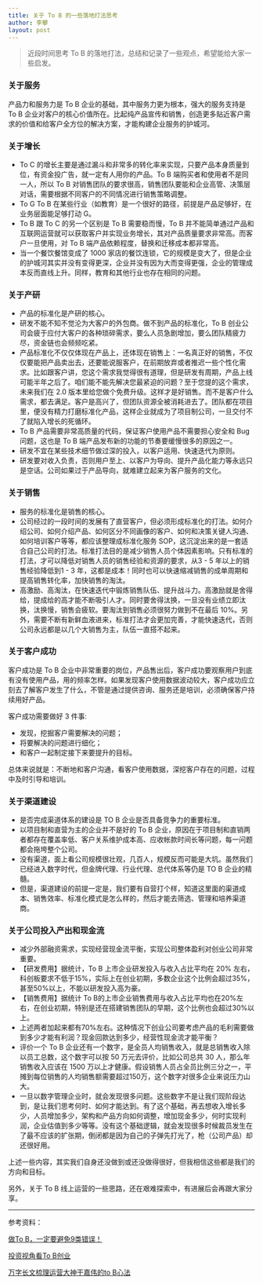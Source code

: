 ```yaml
---
title: 关于 To B 的一些落地打法思考
author: 李攀
layout: post
---
```


> 近段时间思考 To B 的落地打法，总结和记录了一些观点，希望能给大家一些启发。

### 关于服务
产品力和服务力是 To B 企业的基础，其中服务力更为根本，强大的服务支持是 To B 企业对客户的核心价值所在。比起纯产品宣传和销售，创造更多贴近客户需求的价值和给客户全方位的解决方案，才能构建企业服务的护城河。

### 关于增长
- To C 的增长主要是通过漏斗和非常多的转化率来实现，只要产品本身质量到位，有资金投广告，就一定有人用你的产品。To B 端购买者和使用者不是同一人，所以 To B 对销售团队的要求很高，销售团队要能和企业高管、决策层对话，需要根据不同客户的不同情况进行销售策略调整。
- To G To B 在某些行业（如教育）是一个很好的路径，前提是产品足够好，在业务层面能足够打动 G。
- To B 跟 To C 的另一个区别是 To B 需要稳而慢，To B 并不能简单通过产品和互联网运营就可以获取客户并实现业务增长，其对产品质量要求非常高。而客户一旦使用，对 To B 端产品依赖程度，替换和迁移成本都非常高。
- 当一个餐饮餐馆变成了 1000 家店的餐饮连锁，它的规模是变大了，但是企业的护城河其实并没有变得更深，企业并没有因为大而变得更强，企业的管理成本反而直线上升。同样，教育和其他行业也存在相同的问题。

### 关于产研
- 产品的标准化是产研的核心。
- 研发不能不知不觉沦为大客户的外包商。做不到产品的标准化，To B 创业公司会疲于应付大客户的各种琐碎需求，要么人员急剧增加，要么团队精疲力尽，资金链也会频频吃紧。
- 产品标准化不仅仅体现在产品上，还体现在销售上：一名真正好的销售，不仅仅要能把产品卖出去，还要能说服客户，在前期放弃或者推迟一些个性化需求。比如跟客户讲，您这个需求我觉得很有道理，但是研发有周期，产品上线可能半年之后了。咱们能不能先解决您最紧迫的问题？至于您提的这个需求，未来我们在 2.0 版本里给您做个免费升级。这样才是好销售。而不是客户什么需求，都去满足。客户是高兴了，但团队资源全被消耗进去了。团队都在项目里，便没有精力打磨标准化产品，这样企业就成为了项目制公司，一旦交付不了就陷入增长的死循环。
- To B 产品需要非常高质量的代码，保证客户使用产品不需要担心安全和 Bug 问题，这也是 To B 端产品发布新的功能的节奏要缓慢很多的原因之一。
- 研发不宜在某些技术细节做过深的投入，以客户适用、快速迭代为原则。
- 研发要对收入负责，否则用户至上、以客户为导向、提升产品化能力等永远只是空话。公司如果过于产品导向，就难建立起来为客户服务的文化。

### 关于销售
- 服务的标准化是销售的核心。
- 公司经过的一段时间的发展有了直营客户，但必须形成标准化的打法。如何介绍公司、如何介绍产品、如何区分不同画像的客户、如何和决策关键人沟通、如何培训客户等等，都应该整理成标准化服务 SOP，这沉淀出来的是一套适合自己公司的打法。标准打法目的是减少销售人员个体因素影响。只有标准的打法，才可以降低对销售人员的销售经验和资源的要求，从3 - 5 年以上的销售经验降低到1 - 3 年，这都是成本！同时也可以快速缩减销售的成单周期和提高销售转化率，加快销售的淘汰。
- 高激励、高淘汰，在快速迭代中锻炼销售队伍、提升战斗力。高激励就是舍得给，提成给的高才能不断吸引人才。同时要舍得汰换，一旦没有业绩立即汰换，汰换慢，销售会疲软。要淘汰到销售必须很努力做到不在最后 10%。另外，需要不断有新鲜血液进来，标准打法才会更加完善，才能快速迭代，否则公司永远都是以几个大销售为主，队伍一直搭不起来。

### 关于客户成功
客户成功是 To B 企业中非常重要的岗位，产品售出后，客户成功要观察用户到底有没有使用产品，用的频率怎样。如果发现客户使用数据波动较大，客户成功应立刻去了解客户发生了什么，不管是通过提供咨询、服务还是培训，必须确保客户持续用好产品。

客户成功需要做好 3 件事:

- 发现，挖掘客户需要解决的问题；
- 将要解决的问题进行细化；
- 和客户一起制定接下来要提升的目标。

总体来说就是：不断地和客户沟通，看客户使用数据，深挖客户存在的问题，过程中及时引导和培训。

### 关于渠道建设
- 是否完成渠道体系的建设是 TO B 企业是否具备竞争力的重要标准。
- 以项目制和直营为主的企业并不是好的 To B 企业，原因在于项目制和直销两者都存在覆盖率低、客户关系维护成本高、应收帐款时间长等问题，每一问题都会拖垮整个公司。
- 没有渠道，面上看公司规模很壮观，几百人，规模反而可能是大坑。虽然我们已经进入数字时代，但金牌代理、行业代理、总代体系等仍是 TO B 企业的精髓。
- 但是，渠道建设的前提一定是，我们要有自营打个样，知道这里面的渠道成本、销售效率、标准化模式是怎么样的，然后才能去筛选、管理和培养渠道商。

### 关于公司投入产出和现金流
- 减少外部融资需求，实现经营现金流平衡，实现公司整体盈利对创业公司非常重要。
- 【研发费用】据统计，To B 上市企业研发投入与收入占比平均在 20% 左右，科创板要求不低于15%，实际上在创业初期，多数企业这个比例会超过35%，甚至50%以上，不能以研发投入高为豪。
- 【销售费用】据统计 To B的上市企业销售费用与收入占比平均也在20%左右，在创业初期，特别是还在搭建销售团队的早期，这个比例也会超过30%以上。
- 上述两者加起来都有70%左右。这种情况下创业公司要考虑产品的毛利需要做到多少才能有利润？现金回款达到多少，经营性现金流才能平衡？
- 评价一个 To B 企业还有一个数字，是全员人均销售收入，就是总销售收入除以员工总数，这个数字可以按 50 万元去评价，比如公司总共 30 人，那么年销售收入应该在 1500 万以上才健康。假设销售人员占全员比例三分之一，平摊到每位销售的人均销售额需要超过150万，这个数字对很多企业来说压力山大。
- 一旦以数字管理企业时，就会发现很多问题。这些数字不是让我们现阶段达到，是让我们思考何时、如何才能达到。有了这个基础，再去想收入增长多少，人员增加多少，架构和产品方向如何调整，增加现金多少，何时实现利润，企业估值到多少等等。没有这个基础逻辑，就会发现很多时候裁员发生在了最不应该的扩张期，倒闭都是因为自己的子弹先打光了，枪（公司产品）却还很好用。

上述一些内容，其实我们自身还没做到或还没做得很好，但我相信这些都是我们的方向和目标。

另外，关于 To B 线上运营的一些思路，还在艰难探索中，有进展后会再跟大家分享。

-----------
参考资料：

[做To B，一定要避免9类错误！](https://mp.weixin.qq.com/s/p6IiW8OCfXMEiuCOFfr6Gw)

[投资视角看To B创业](https://mp.weixin.qq.com/s/7XiGA_b92eG-80bgIKhqrg)

[万字长文梳理运营大神干嘉伟的to B心法](https://mp.weixin.qq.com/s/JUn85JFXbAbQqArjFNq2lg)